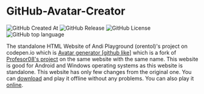 # GitHub-Avatar-Creator

<img alt="GitHub Created At" src="https://img.shields.io/github/created-at/MYTAditya/GitHub-Avatar-Creator">
<img alt="GitHub Release" src="https://img.shields.io/github/v/release/MYTAditya/GitHub-Avatar-Creator?color=%23a9e43a">
<img alt="GitHub License" src="https://img.shields.io/github/license/MYTAditya/GitHub-Avatar-Creator?color=%230c0c0c">
<img alt="GitHub top language" src="https://img.shields.io/github/languages/top/MYTAditya/GitHub-Avatar-Creator?color=%23fcfcfc">

The standalone HTML Website of Andi Playground (orentol)'s project on codepen.io which is <a href="https://codepen.io/orentol/pen/bPxBNj" target="fork">Avatar generator [github like]</a> which is a fork of <a href="https://codepen.io/Profesor08/pen/zJXrBq" target="original">Profesor08's project</a> on the same website with the same name.
This website is good for Android and Windows operating systems as this website is standalone.
This website has only few changes from the original one.
You can <a href="https://github.com/MYTAditya/GitHub-Avatar-Creator/releases/tag/1st" target="DL">download</a> and play it offline without any problems.
You can also play it <a href="https://mytaditya.github.io/GitHub-Avatar-Creator/" target="on">online</a>.
